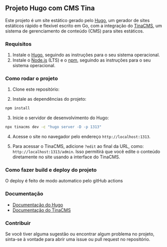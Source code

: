 ## Projeto Hugo com CMS Tina

Este projeto é um site estático gerado pelo [Hugo](https://gohugo.io/), um gerador de sites estáticos rápido e flexível escrito em Go, com a integração do [TinaCMS](https://tina.io/), um sistema de gerenciamento de conteúdo (CMS) para sites estáticos.

### Requisitos

1. Instale o [Hugo](https://gohugo.io/getting-started/installing/), seguindo as instruções para o seu sistema operacional.
2. Instale o [Node.js](https://nodejs.org/en/download/) (LTS) e o [npm](https://www.npmjs.com/get-npm), seguindo as instruções para o seu sistema operacional.

### Como rodar o projeto

1. Clone este repositório:


2. Instale as dependências do projeto:
   
```bash
npm install
```

3. Inicie o servidor de desenvolvimento do Hugo:

```bash
npx tinacms dev -c "hugo server -D -p 1313"
```

4. Acesse o site no navegador pelo endereço `http://localhost:1313`.

5. Para acessar o TinaCMS, adicione `?edit` ao final da URL, como: `http://localhost:1313/admin`. Isso permitirá que você edite o conteúdo diretamente no site usando a interface do TinaCMS.

### Como fazer build e deploy do projeto

O deploy é feito de modo automatico pelo gitHub actions

### Documentação

- [Documentação do Hugo](https://gohugo.io/documentation/)
- [Documentação do TinaCMS](https://tina.io/docs/)

### Contribuir

Se você tiver alguma sugestão ou encontrar algum problema no projeto, sinta-se à vontade para abrir uma issue ou pull request no repositório.
